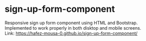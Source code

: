 # sign-up-form-component <br>
Responsive sign up form component using HTML and Bootstrap. <br>
Implemented to work properly in both disktop and mobile screens.<br>
Link: https://hafez-mousa-0.github.io/sign-up-form-component/
